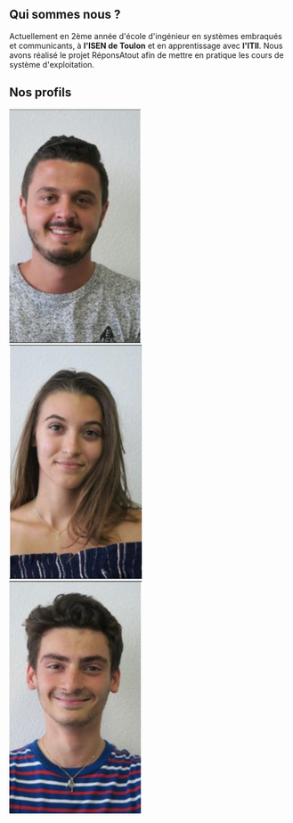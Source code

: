 <head>
  <meta charset="utf-8" />
  <title>Nous connaître</title>
</head>


## Qui sommes nous ?
Actuellement en 2ème année d'école d'ingénieur en systèmes embraqués et communicants, à **l'ISEN de Toulon** et en apprentissage avec **l'ITII**. Nous avons réalisé le projet RéponsAtout afin de mettre en pratique les cours de système d'exploitation. 


## Nos profils


<div style="text-align:left"><img src="./assets/Images/Alexis.PNG"/></div>
<div style="text-align:left"><img src="./assets/Images/Eva.PNG"/></div>
<div style="text-align:left"><img src="./assets/Images/Matteo.PNG"/></div>
